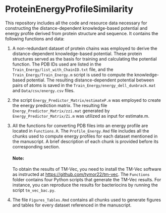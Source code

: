 # ProteinEnergyProfileSimilarity
This repository includes all the code and resource data necessary for constructing the distance-dependent knowledge-based potential and energy profile derived from protein structure and sequence. It contains the following functions and data:

1. A non-redundant dataset of protein chains was employed to derive the distance-dependent knowledge-based potential. These protein structures served as the basis for training and calculating the potential function. The PDB IDs used are listed in the `Train_Energy/list_with_ChainID.txt` file, and the `Train_Energy/Train_Energy.m` script is used to compute the knowledge-based potential. The resulting distance-dependent potential between pairs of atoms is saved in the `Train_Energy/energy_dell_dunbrack.mat` and `Data/csv/energy.csv` files.

2. the script `Energy_Predictor_Matrix/estimateP.m` was employed to create the energy prediction matrix. The resulting file `Energy_Predictor_Matrix/zzi.mat` generated by `Energy_Predictor_Matrix/Zi.m` was utilized as input for estimate.m.

3. All the functions for converting PDB files into an energy profile are located in `Functions.R`. The `Profile_Energy.Rmd` file includes all the chunks used to compute energy profiles for each dataset mentioned in the manuscript. A brief description of each chunk is provided before its corresponding section.

    #### Note:
   To obtain the results of TM-Vec, you need to install the TM-Vec software as instructed at https://github.com/tymor22/tm-vec. The `Functions` folder contains four Python scripts that generate the TM-Vec results. For instance, you can reproduce the results for bacteriocins by running the script `tm_vec_bac.py`.

5. The file `Figures_Tables.Rmd` contains all chunks used to generate figures and tables for every dataset referenced in the manuscript.
